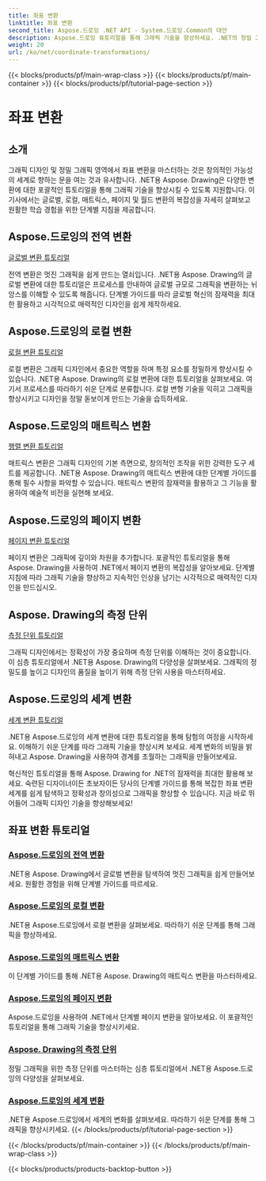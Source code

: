 ```yaml
---
title: 좌표 변환
linktitle: 좌표 변환
second_title: Aspose.드로잉 .NET API - System.드로잉.Common의 대안
description: Aspose.드로잉 튜토리얼을 통해 그래픽 기술을 향상하세요. .NET의 정밀 그래픽을 마스터하면서 글로벌, 로컬, 매트릭스, 페이지 및 월드 변환을 살펴보세요.
weight: 20
url: /ko/net/coordinate-transformations/
---
```


{{< blocks/products/pf/main-wrap-class >}}
{{< blocks/products/pf/main-container >}}
{{< blocks/products/pf/tutorial-page-section >}}

# 좌표 변환


## 소개

그래픽 디자인 및 정밀 그래픽 영역에서 좌표 변환을 마스터하는 것은 창의적인 가능성의 세계로 향하는 문을 여는 것과 유사합니다. .NET용 Aspose. Drawing은 다양한 변환에 대한 포괄적인 튜토리얼을 통해 그래픽 기술을 향상시킬 수 있도록 지원합니다. 이 기사에서는 글로벌, 로컬, 매트릭스, 페이지 및 월드 변환의 복잡성을 자세히 살펴보고 원활한 학습 경험을 위한 단계별 지침을 제공합니다.

## Aspose.드로잉의 전역 변환
[글로벌 변환 튜토리얼](./global-transformation/)

전역 변환은 멋진 그래픽을 쉽게 만드는 열쇠입니다. .NET용 Aspose. Drawing의 글로벌 변환에 대한 튜토리얼은 프로세스를 안내하여 글로벌 규모로 그래픽을 변환하는 뉘앙스를 이해할 수 있도록 해줍니다. 단계별 가이드를 따라 글로벌 혁신의 잠재력을 최대한 활용하고 시각적으로 매력적인 디자인을 쉽게 제작하세요.

## Aspose.드로잉의 로컬 변환
[로컬 변환 튜토리얼](./local-transformation/)

로컬 변환은 그래픽 디자인에서 중요한 역할을 하며 특정 요소를 정밀하게 향상시킬 수 있습니다. .NET용 Aspose. Drawing의 로컬 변환에 대한 튜토리얼을 살펴보세요. 여기서 프로세스를 따라하기 쉬운 단계로 분류합니다. 로컬 변형 기술을 익히고 그래픽을 향상시키고 디자인을 정말 돋보이게 만드는 기술을 습득하세요.

## Aspose.드로잉의 매트릭스 변환
[행렬 변환 튜토리얼](./matrix-transformations/)

매트릭스 변환은 그래픽 디자인의 기본 측면으로, 창의적인 조작을 위한 강력한 도구 세트를 제공합니다. .NET용 Aspose. Drawing의 매트릭스 변환에 대한 단계별 가이드를 통해 필수 사항을 파악할 수 있습니다. 매트릭스 변환의 잠재력을 활용하고 그 기능을 활용하여 예술적 비전을 실현해 보세요.

## Aspose.드로잉의 페이지 변환
[페이지 변환 튜토리얼](./page-transformation/)

페이지 변환은 그래픽에 깊이와 차원을 추가합니다. 포괄적인 튜토리얼을 통해 Aspose. Drawing을 사용하여 .NET에서 페이지 변환의 복잡성을 알아보세요. 단계별 지침에 따라 그래픽 기술을 향상하고 지속적인 인상을 남기는 시각적으로 매력적인 디자인을 만드십시오.

## Aspose. Drawing의 측정 단위
[측정 단위 튜토리얼](./units-of-measure/)

그래픽 디자인에서는 정확성이 가장 중요하며 측정 단위를 이해하는 것이 중요합니다. 이 심층 튜토리얼에서 .NET용 Aspose. Drawing의 다양성을 살펴보세요. 그래픽의 정밀도를 높이고 디자인의 품질을 높이기 위해 측정 단위 사용을 마스터하세요.

## Aspose.드로잉의 세계 변환
[세계 변환 튜토리얼](./world-transformation/)

.NET용 Aspose.드로잉의 세계 변환에 대한 튜토리얼을 통해 탐험의 여정을 시작하세요. 이해하기 쉬운 단계를 따라 그래픽 기술을 향상시켜 보세요. 세계 변화의 비밀을 밝혀내고 Aspose. Drawing을 사용하여 경계를 초월하는 그래픽을 만들어보세요.

혁신적인 튜토리얼을 통해 Aspose. Drawing for .NET의 잠재력을 최대한 활용해 보세요. 숙련된 디자이너이든 초보자이든 당사의 단계별 가이드를 통해 복잡한 좌표 변환 세계를 쉽게 탐색하고 정확성과 창의성으로 그래픽을 향상할 수 있습니다. 지금 바로 뛰어들어 그래픽 디자인 기술을 향상해보세요!
## 좌표 변환 튜토리얼
### [Aspose.드로잉의 전역 변환](./global-transformation/)
.NET용 Aspose. Drawing에서 글로벌 변환을 탐색하여 멋진 그래픽을 쉽게 만들어보세요. 원활한 경험을 위해 단계별 가이드를 따르세요.
### [Aspose.드로잉의 로컬 변환](./local-transformation/)
.NET용 Aspose.드로잉에서 로컬 변환을 살펴보세요. 따라하기 쉬운 단계를 통해 그래픽을 향상하세요.
### [Aspose.드로잉의 매트릭스 변환](./matrix-transformations/)
이 단계별 가이드를 통해 .NET용 Aspose. Drawing의 매트릭스 변환을 마스터하세요.
### [Aspose.드로잉의 페이지 변환](./page-transformation/)
Aspose.드로잉을 사용하여 .NET에서 단계별 페이지 변환을 알아보세요. 이 포괄적인 튜토리얼을 통해 그래픽 기술을 향상시키세요.
### [Aspose. Drawing의 측정 단위](./units-of-measure/)
정밀 그래픽을 위한 측정 단위를 마스터하는 심층 튜토리얼에서 .NET용 Aspose.드로잉의 다양성을 살펴보세요.
### [Aspose.드로잉의 세계 변환](./world-transformation/)
.NET용 Aspose.드로잉에서 세계의 변화를 살펴보세요. 따라하기 쉬운 단계를 통해 그래픽을 향상시키세요.
{{< /blocks/products/pf/tutorial-page-section >}}

{{< /blocks/products/pf/main-container >}}
{{< /blocks/products/pf/main-wrap-class >}}

{{< blocks/products/products-backtop-button >}}
